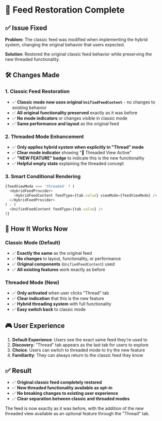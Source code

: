 # 🔧 Feed Restoration Complete

## ✅ Issue Fixed

**Problem**: The classic feed was modified when implementing the hybrid system, changing the original behavior that users expected.

**Solution**: Restored the original classic feed behavior while preserving the new threaded functionality.

## 🛠️ Changes Made

### **1. Classic Feed Restoration**
- ✅ **Classic mode now uses original `UnifiedFeedContent`** - no changes to existing behavior
- ✅ **All original functionality preserved** exactly as it was before
- ✅ **No mode indicators** or changes visible in classic mode
- ✅ **Same performance and layout** as the original feed

### **2. Threaded Mode Enhancement**
- ✅ **Only applies hybrid system when explicitly in "Thread" mode**
- ✅ **Clear mode indicator** showing "🧵 Threaded View Active" 
- ✅ **"NEW FEATURE" badge** to indicate this is the new functionality
- ✅ **Helpful empty state** explaining the threaded concept

### **3. Smart Conditional Rendering**
```typescript
{feedViewMode === 'threaded' ? (
  <HybridFeedProvider>
    <HybridFeedContent feedType={tab.value} viewMode={feedViewMode} />
  </HybridFeedProvider>
) : (
  <UnifiedFeedContent feedType={tab.value} />
)}
```

## 🎯 How It Works Now

### **Classic Mode (Default)**
- ✅ **Exactly the same** as the original feed
- ✅ **No changes** to layout, functionality, or performance
- ✅ **Original components** (`UnifiedFeedContent`) used
- ✅ **All existing features** work exactly as before

### **Threaded Mode (New)**
- ✅ **Only activated** when user clicks "Thread" tab
- ✅ **Clear indication** that this is the new feature
- ✅ **Hybrid threading system** with full functionality
- ✅ **Easy switch back** to classic mode

## 🎮 User Experience

1. **Default Experience**: Users see the exact same feed they're used to
2. **Discovery**: "Thread" tab appears as the last tab for users to explore
3. **Choice**: Users can switch to threaded mode to try the new feature
4. **Familiarity**: They can always return to the classic feed they know

## ✅ Result

- ✅ **Original classic feed completely restored**
- ✅ **New threaded functionality available as opt-in**
- ✅ **No breaking changes to existing user experience**
- ✅ **Clear separation between classic and threaded modes**

The feed is now exactly as it was before, with the addition of the new threaded view available as an optional feature through the "Thread" tab.

